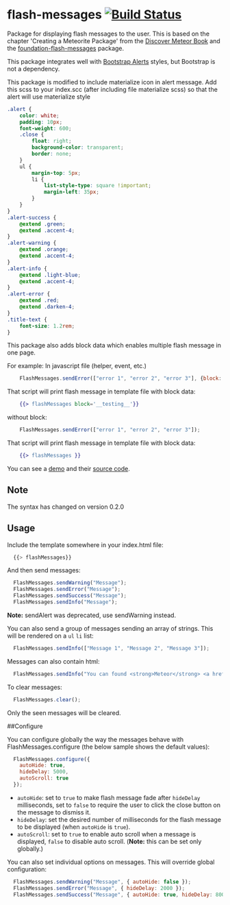 flash-messages [![Build Status](https://travis-ci.org/camilosw/flash-messages.svg)](https://travis-ci.org/camilosw/flash-messages)
==============


Package for displaying flash messages to the user. This is based on the chapter 'Creating a Meteorite Package' from the [Discover Meteor Book](http://www.discovermeteor.com/) and the [foundation-flash-messages](https://github.com/datariot/foundation-flash-messages) package.

This package integrates well with [Bootstrap Alerts](http://getbootstrap.com/components/#alerts) styles, but Bootstrap is not a dependency.

This package is modified to include materialize icon in alert message.
Add this scss to your index.scc (after including file materialize scss) so that the alert will use materialize style

```scss
.alert {
	color: white;
	padding: 10px;
	font-weight: 600;
	.close {
		float: right;
		background-color: transparent;
		border: none;
	}
	ul {
		margin-top: 5px;
		li {
			list-style-type: square !important;
			margin-left: 35px;
		}
	}
}
.alert-success {
	@extend .green;
	@extend .accent-4;
}
.alert-warning {
	@extend .orange;
	@extend .accent-4;
}
.alert-info {
	@extend .light-blue;
	@extend .accent-4;
}
.alert-error {
	@extend .red;
	@extend .darken-4;
}
.title-text {
	font-size: 1.2rem;
}
```

This package also adds block data which enables multiple flash message in one page.

For example:
In javascript file (helper, event, etc.)
```javascript
	FlashMessages.sendError(["error 1", "error 2", "error 3"], {block: '__testing__'});
```
That script will print flash message in template file with block data:
```handlebars
	{{> flashMessages block='__testing__'}}
```

without block:
```javascript
	FlashMessages.sendError(["error 1", "error 2", "error 3"]);
```
That script will print flash message in template file with block data:
```handlebars
	{{> flashMessages }}
```

You can see a [demo](http://flash-messages-demo.meteor.com/) and their [source code](https://github.com/camilosw/flash-messages-demo).

## Note

The syntax has changed on version 0.2.0

## Usage

Include the template somewhere in your index.html file:
```javascript
  {{> flashMessages}}
```
And then send messages:
```javascript
  FlashMessages.sendWarning("Message");
  FlashMessages.sendError("Message");
  FlashMessages.sendSuccess("Message");
  FlashMessages.sendInfo("Message");
```

**Note:** sendAlert was deprecated, use sendWarning instead.

You can also send a group of messages sending an array of strings. This will be rendered on a `ul` `li` list:
```javascript
  FlashMessages.sendInfo(["Message 1", "Message 2", "Message 3"]);
```

Messages can also contain html:
```javascript
  FlashMessages.sendInfo("You can found <strong>Meteor</strong> <a href='http://meteor.com'>here</a>");
```

To clear messages:
```javascript
  FlashMessages.clear();
```

Only the seen messages will be cleared.

##Configure

You can configure globally the way the messages behave with FlashMessages.configure (the below sample shows the default values):
```javascript
  FlashMessages.configure({
    autoHide: true,
    hideDelay: 5000,
    autoScroll: true
  });
```

- `autoHide`: set to `true` to make flash message fade after `hideDelay` milliseconds, set to `false` to require the user to click the close button on the message to dismiss it.
- `hideDelay`: set the desired number of milliseconds for the flash message to be displayed (when `autoHide` is `true`).
- `autoScroll`: set to `true` to enable auto scroll when a message is displayed, `false` to disable auto scroll. (**Note:** this can be set only globally.)

You can also set individual options on messages. This will override global configuration:
```javascript
  FlashMessages.sendWarning("Message", { autoHide: false });
  FlashMessages.sendError("Message", { hideDelay: 2000 });
  FlashMessages.sendSuccess("Message", { autoHide: true, hideDelay: 8000 });
```
